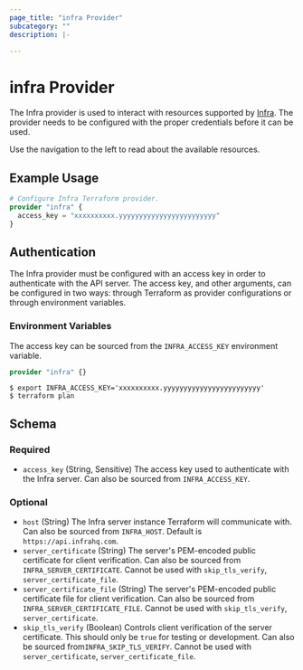 ```yaml
---
page_title: "infra Provider"
subcategory: ""
description: |-
  
---
```


# infra Provider



The Infra provider is used to interact with resources supported by [Infra](https://infrahq.com). The provider needs to be configured with the proper credentials before it can be used.

Use the navigation to the left to read about the available resources.

## Example Usage

```terraform
# Configure Infra Terraform provider.
provider "infra" {
  access_key = "xxxxxxxxxx.yyyyyyyyyyyyyyyyyyyyyyyy"
}
```

## Authentication

The Infra provider must be configured with an access key in order to authenticate with the API server. The access key, and other arguments, can be configured in two ways: through Terraform as provider configurations or through environment variables.

### Environment Variables

The access key can be sourced from the `INFRA_ACCESS_KEY` environment variable.

```terraform
provider "infra" {}
```

```shell
$ export INFRA_ACCESS_KEY='xxxxxxxxxx.yyyyyyyyyyyyyyyyyyyyyyyy'
$ terraform plan
```

<!-- schema generated by tfplugindocs -->
## Schema

### Required

- `access_key` (String, Sensitive) The access key used to authenticate with the Infra server. Can also be sourced from `INFRA_ACCESS_KEY`.

### Optional

- `host` (String) The Infra server instance Terraform will communicate with. Can also be sourced from `INFRA_HOST`. Default is `https://api.infrahq.com`.
- `server_certificate` (String) The server's PEM-encoded public certificate for client verification. Can also be sourced from `INFRA_SERVER_CERTIFICATE`. Cannot be used with `skip_tls_verify`, `server_certificate_file`.
- `server_certificate_file` (String) The server's PEM-encoded public certificate file for client verification. Can also be sourced from `INFRA_SERVER_CERTIFICATE_FILE`. Cannot be used with `skip_tls_verify`, `server_certificate`.
- `skip_tls_verify` (Boolean) Controls client verification of the server certificate. This should only be `true` for testing or development. Can also be sourced from`INFRA_SKIP_TLS_VERIFY`. Cannot be used with `server_certificate`, `server_certificate_file`.
